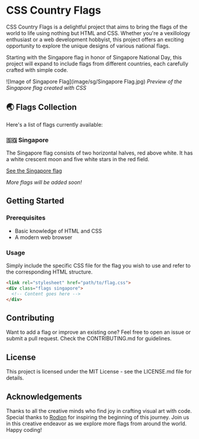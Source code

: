 # CSS Country Flags

CSS Country Flags is a delightful project that aims to bring the flags of the world to life using nothing but HTML and CSS. Whether you're a vexillology enthusiast or a web development hobbyist, this project offers an exciting opportunity to explore the unique designs of various national flags.

Starting with the Singapore flag in honor of Singapore National Day, this project will expand to include flags from different countries, each carefully crafted with simple code.

![Image of Singapore Flag](image/sg/Singapore Flag.jpg) *Preview of the Singapore flag created with CSS*

## 🌏 Flags Collection

Here's a list of flags currently available:

### 🇸🇬 Singapore

The Singapore flag consists of two horizontal halves, red above white. It has a white crescent moon and five white stars in the red field. 

[See the Singapore flag](/path/to/singapore)

*More flags will be added soon!*

## Getting Started

### Prerequisites

- Basic knowledge of HTML and CSS
- A modern web browser

### Usage

Simply include the specific CSS file for the flag you wish to use and refer to the corresponding HTML structure.

```html
<link rel="stylesheet" href="path/to/flag.css">
<div class="flags singapore">
  <!-- Content goes here -->
</div>
```
## Contributing
Want to add a flag or improve an existing one? Feel free to open an issue or submit a pull request. Check the CONTRIBUTING.md for guidelines.

## License
This project is licensed under the MIT License - see the LICENSE.md file for details.

## Acknowledgements
Thanks to all the creative minds who find joy in crafting visual art with code.
Special thanks to [Rodion](https://github.com/rodionlim) for inspiring the beginning of this journey.
Join us in this creative endeavor as we explore more flags from around the world. Happy coding!
